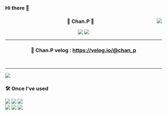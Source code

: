 ### Hi there 👋

<div align="center">
  
  <img align="right" src="https://github-readme-stats.vercel.app/api?username=ByoungChan-Park&theme=dracula&exclude_repo=Computer-Science-Engineering&layout=compact&langs_count=10"/>
  
  
### 🐣 Chan.P 🐥 
  
<a href="https://hits.seeyoufarm.com"><img src="https://hits.seeyoufarm.com/api/count/incr/badge.svg?url=https%3A%2F%2Fgithub.com%2FByoungChan-Park&count_bg=%230B0B0B&title_bg=%230D0D0D&icon=github.svg&icon_color=%23E7E7E7&title=Github&edge_flat=false"/></a> <a href="https://solved.ac/digndigh1221"><img src="http://mazassumnida.wtf/api/mini/generate_badge?boj=digndigh1221"/></a>
  
   ---
### 📝 Chan.P velog : https://velog.io/@chan_p 
  <br>
  
   ---
</div>

<div align="left">

  <img align="left" src="https://github-readme-stats.vercel.app/api/top-langs/?username=ByoungChan-Park&theme=dracula&exclude_repo=Computer-Science-Engineering&layout=compact&langs_count=10"/>
  
  <br>

### 🛠️ Once I've used
  
 
  <img src="https://img.shields.io/badge/Python-3776ab?style=plastic&logo=Python&logoColor=white"/>
  <img src="https://img.shields.io/badge/SQLite-003b57?style=plastic&logo=SQLite&logoColor=white"/>
  <img src="https://img.shields.io/badge/MongoDB-47a248?style=plastic&logo=MongoDB&logoColor=white"/> 
  <br>
  <img src="https://img.shields.io/badge/Flask-4A154B?style=plastic&logo=Flask&logoColor=white"/> 
  <img src="https://img.shields.io/badge/Heroku-430098?style=plastic&logo=Heroku&logoColor=white"/>
  <img src="https://img.shields.io/badge/Metabase-509ee3?style=plastic&logo=Metabase&logoColor=white"/>
  
</div>
<!-- <img src="https://img.shields.io/badge/pandas-150458?style=plastic&logo=pandas&logoColor=black"/> 
<img src="https://img.shields.io/badge/NumPy-013243?style=plastic&logo=NumPy&logoColor=black"/> 
<img src="https://img.shields.io/badge/Plotly-3f4f75?style=plastic&logo=Plotly&logoColor=black"/>
<img src="https://img.shields.io/badge/scikit-learn-f7931e?style=plastic&logo=scikit-learn&logoColor=black"/> 
<img src="https://img.shields.io/badge/TensorFlow-ff6f00?style=plastic&logo=TensorFlow&logoColor=black"/> 
<img src="https://img.shields.io/badge/Keras-d00000?style=plastic&logo=Keras&logoColor=black"/>
<img src="https://img.shields.io/badge/C-a8b9cc?style=plastic&logo=C&logoColor=black"/>
  <br>
 
</div>

  
  
